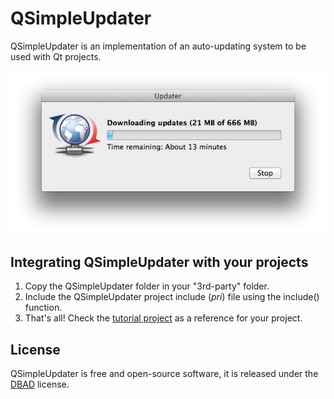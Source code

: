 # QSimpleUpdater

QSimpleUpdater is an implementation of an auto-updating system to be used with Qt projects.

[![Downloading](etc/screenshots/downloading.png)](etc/screenshots/)

## Integrating QSimpleUpdater with your projects
1. Copy the QSimpleUpdater folder in your "3rd-party" folder.
2. Include the QSimpleUpdater project include (*pri*) file using the include() function.
3. That's all! Check the [tutorial project](/tutorial) as a reference for your project.

## License
QSimpleUpdater is free and open-source software, it is released under the [DBAD](COPYING.md) license.
